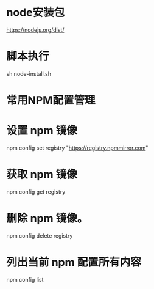 # node安装包
https://nodejs.org/dist/
# 脚本执行
sh node-install.sh

# 常用NPM配置管理
# 设置 npm 镜像
npm config set registry "https://registry.npmmirror.com"
# 获取 npm 镜像
npm config get registry
# 删除 npm 镜像。
npm config delete registry
# 列出当前 npm 配置所有内容
npm config list
